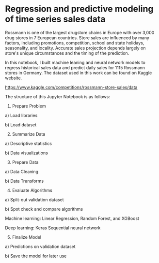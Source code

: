 # Regression and predictive modeling of time series sales data

Rossmann is one of the largest drugstore chains in Europe with over 3,000 drug stores in 7 European countries. Store sales are influenced by many factors, including promotions, competition, school and state holidays, seasonality, and locality. Accurate sales projection depends largely on store's unique circumstances and the timing of the prediction. 

In this notebook, I built machine leaning and neural network models to regress historical sales data and predict daily sales for 1115 Rossmann stores in Germany. The dataset used in this work can be found on Kaggle website.

https://www.kaggle.com/competitions/rossmann-store-sales/data

The structure of this Jupyter Notebook is as follows:

1. Prepare Problem

a) Load libraries

b) Load dataset

2. Summarize Data

a) Descriptive statistics

b) Data visualizations

3. Prepare Data

a) Data Cleaning

b) Data Transforms

4. Evaluate Algorithms

a) Split-out validation dataset

b) Spot check and compare algorithms 
   
   Machine learning: Linear Regression, Random Forest, and XGBoost

   Deep learning: Keras Sequential neural network

5. Finalize Model

a) Predictions on validation dataset

b) Save the model for later use


